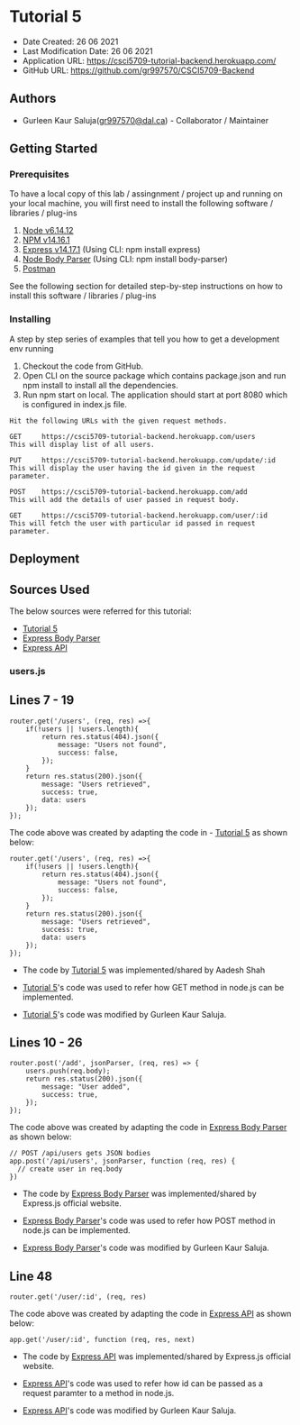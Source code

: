 # Tutorial 5

* Date Created: 26 06 2021
* Last Modification Date: 26 06 2021
* Application URL: https://csci5709-tutorial-backend.herokuapp.com/
* GitHub URL: https://github.com/gr997570/CSCI5709-Backend

## Authors

* Gurleen Kaur Saluja(gr997570@dal.ca) - Collaborator / Maintainer

## Getting Started

### Prerequisites

To have a local copy of this lab / assingnment / project up and running on your local machine, you will first need to install the following software / libraries / plug-ins

1. [Node v6.14.12](https://nodejs.org/en/)
2. [NPM v14.16.1](https://nodejs.org/en/)
3. [Express v14.17.1](https://www.npmjs.com/package/express)  (Using CLI: npm install express)
4. [Node Body Parser](https://www.npmjs.com/package/body-parser) (Using CLI: npm install body-parser)
5. [Postman](https://www.postman.com/downloads/)

See the following section for detailed step-by-step instructions on how to install this software / libraries / plug-ins

### Installing

A step by step series of examples that tell you how to get a development env running

1. Checkout the code from GitHub.
2. Open CLI on the source package which contains package.json and run npm install to install all the dependencies.	
3. Run npm start on local. The application should start at port 8080 which is configured in index.js file.

```
Hit the following URLs with the given request methods.

GET		https://csci5709-tutorial-backend.herokuapp.com/users
This will display list of all users.

PUT		https://csci5709-tutorial-backend.herokuapp.com/update/:id
This will display the user having the id given in the request parameter.

POST	https://csci5709-tutorial-backend.herokuapp.com/add
This will add the details of user passed in request body.

GET		https://csci5709-tutorial-backend.herokuapp.com/user/:id
This will fetch the user with particular id passed in request parameter.
```

## Deployment

## Sources Used

The below sources were referred for this tutorial:

- [Tutorial 5](https://dal.hosted.panopto.com/Panopto/Pages/Viewer.aspx?id=8095b86d-3584-4a62-8326-ad4f014362e4&start=undefined)
- [Express Body Parser](http://expressjs.com/en/resources/middleware/body-parser.html)
- [Express API](http://expressjs.com/en/api.html)

### users.js
Lines 7 - 19
---------------

```
router.get('/users', (req, res) =>{
	if(!users || !users.length){
		return res.status(404).json({
			message: "Users not found",
			success: false,
		});
	}
	return res.status(200).json({
		message: "Users retrieved",
		success: true,
		data: users
	});
});
```

The code above was created by adapting the code in - [Tutorial 5](https://dal.hosted.panopto.com/Panopto/Pages/Viewer.aspx?id=8095b86d-3584-4a62-8326-ad4f014362e4&start=undefined) as shown below: 

```
router.get('/users', (req, res) =>{
	if(!users || !users.length){
		return res.status(404).json({
			message: "Users not found",
			success: false,
		});
	}
	return res.status(200).json({
		message: "Users retrieved",
		success: true,
		data: users
	});
});
```

- The code by [Tutorial 5](https://dal.hosted.panopto.com/Panopto/Pages/Viewer.aspx?id=8095b86d-3584-4a62-8326-ad4f014362e4&start=undefined) was implemented/shared by Aadesh Shah

- [Tutorial 5](https://dal.hosted.panopto.com/Panopto/Pages/Viewer.aspx?id=8095b86d-3584-4a62-8326-ad4f014362e4&start=undefined)'s code was used to refer how GET method in node.js can be implemented.

- [Tutorial 5](https://dal.hosted.panopto.com/Panopto/Pages/Viewer.aspx?id=8095b86d-3584-4a62-8326-ad4f014362e4&start=undefined)'s code was modified by Gurleen Kaur Saluja.


Lines 10 - 26
---------------

```
router.post('/add', jsonParser, (req, res) => {
	users.push(req.body);
	return res.status(200).json({
		message: "User added",
		success: true,
	});
});
```

The code above was created by adapting the code in [Express Body Parser](http://expressjs.com/en/resources/middleware/body-parser.html) as shown below: 


```
// POST /api/users gets JSON bodies
app.post('/api/users', jsonParser, function (req, res) {
  // create user in req.body
})
```

- The code by [Express Body Parser](http://expressjs.com/en/resources/middleware/body-parser.html) was implemented/shared by Express.js official website.

- [Express Body Parser](http://expressjs.com/en/resources/middleware/body-parser.html)'s code was used to refer how POST method in node.js can be implemented.

- [Express Body Parser](http://expressjs.com/en/resources/middleware/body-parser.html)'s code was modified by Gurleen Kaur Saluja.


Line 48
---------------

```
router.get('/user/:id', (req, res)
```

The code above was created by adapting the code in [Express API](http://expressjs.com/en/api.html) as shown below: 


```
app.get('/user/:id', function (req, res, next)
```

- The code by [Express API](http://expressjs.com/en/api.html) was implemented/shared by Express.js official website.

- [Express API](http://expressjs.com/en/api.html)'s code was used to refer how id can be passed as a request paramter to a method in node.js.

- [Express API](http://expressjs.com/en/api.html)'s code was modified by Gurleen Kaur Saluja.